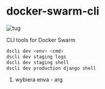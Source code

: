 # docker-swarm-cli

![tug](https://raw.githubusercontent.com/goodylabs/docker-swarm-cli/refs/heads/main/assets/images/tug-cli-logo-256x256.png)

CLI tools for Docker Swarm

```bash
dscli dev <env> <cmd>
dscli dev staging logs
dscli dev staging shell
dscli dev production django shell
```

1. wybiera enva - arg
